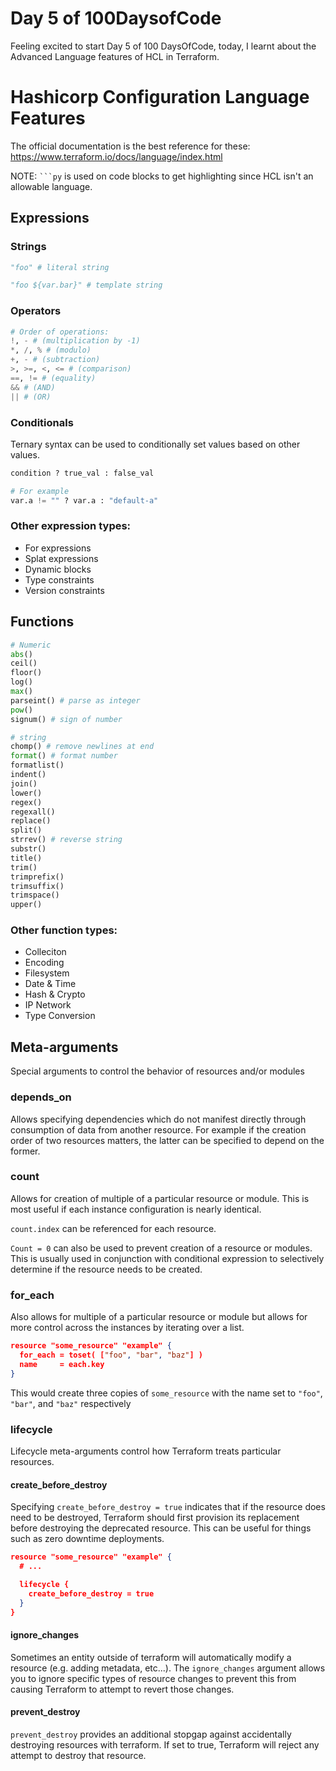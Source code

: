 # Day 5 of 100DaysofCode

Feeling excited to start Day 5 of 100 DaysOfCode, today, I learnt about the Advanced Language features of HCL in Terraform.

# Hashicorp Configuration Language Features

The official documentation is the best reference for these: https://www.terraform.io/docs/language/index.html

NOTE: ` ```py ` is used on code blocks to get highlighting since HCL isn't an allowable language. 

## Expressions

### Strings
```py
"foo" # literal string

"foo ${var.bar}" # template string
```

### Operators
```py
# Order of operations: 
!, - # (multiplication by -1)
*, /, % # (modulo)
+, - # (subtraction)
>, >=, <, <= # (comparison)
==, != # (equality)
&& # (AND)
|| # (OR)
```

### Conditionals

Ternary syntax can be used to conditionally set values based on other values.

```py
condition ? true_val : false_val

# For example
var.a != "" ? var.a : "default-a"
```

### Other expression types:
- For expressions
- Splat expressions
- Dynamic blocks
- Type constraints
- Version constraints

## Functions
```py
# Numeric
abs()
ceil()
floor()
log()
max()
parseint() # parse as integer
pow()
signum() # sign of number

# string
chomp() # remove newlines at end
format() # format number
formatlist()
indent()
join()
lower()
regex()
regexall()
replace()
split()
strrev() # reverse string
substr()
title()
trim()
trimprefix()
trimsuffix()
trimspace()
upper()
```
### Other function types:
- Colleciton
- Encoding
- Filesystem
- Date & Time
- Hash & Crypto
- IP Network
- Type Conversion

## Meta-arguments

Special arguments to control the behavior of resources and/or modules

### depends_on

Allows specifying dependencies which do not manifest directly through consumption of data from another resource. For example if the creation order of two resources matters, the latter can be specified to depend on the former.

### count

Allows for creation of multiple of a particular resource or module. This is most useful if each instance configuration is nearly identical.

`count.index` can be referenced for each resource.

`Count = 0` can also be used to prevent creation of a resource or modules. This is usually used in conjunction with conditional expression to selectively determine if the resource needs to be created.

### for_each

Also allows for multiple of a particular resource or module but allows for more control across the instances by iterating over a list.

```json
resource "some_resource" "example" {
  for_each = toset( ["foo", "bar", "baz"] )
  name     = each.key
}
```

This would create three copies of `some_resource` with the name set to `"foo"`, `"bar"`, and `"baz"` respectively

### lifecycle

Lifecycle meta-arguments control how Terraform treats particular resources.

#### create_before_destroy

Specifying `create_before_destroy = true` indicates that if the resource does need to be destroyed, Terraform should first provision its replacement before destroying the deprecated resource. This can be useful for things such as zero downtime deployments.

```json
resource "some_resource" "example" {
  # ...

  lifecycle {
    create_before_destroy = true
  }
}
```

#### ignore_changes

Sometimes an entity outside of terraform will automatically modify a resource (e.g. adding metadata, etc...). The `ignore_changes` argument allows you to ignore specific types of resource changes to prevent this from causing Terraform to attempt to revert those changes.

#### prevent_destroy

`prevent_destroy` provides an additional stopgap against accidentally destroying resources with terraform. If set to true, Terraform will reject any attempt to destroy that resource.